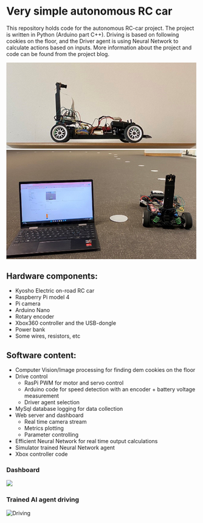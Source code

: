 # Very simple autonomous RC car
This repository holds code for the autonomous RC-car project. The project is written in Python (Arduino part C++). Driving is based on following cookies on the floor, and the Driver agent is using Neural Network to calculate actions based on inputs.  More information about the project and code can be found from the project blog.

<img src="pictures/acar1.jpg" width="500">
<img src="pictures/acar2.jpg" width="500">

## Hardware components:
  - Kyosho Electric on-road RC car
  - Raspberry Pi model 4
  - Pi camera
  - Arduino Nano
  - Rotary encoder
  - Xbox360 controller and the USB-dongle
  - Power bank
  - Some wires, resistors, etc
## Software content:
  - Computer Vision/Image processing for finding dem cookies on the floor
  - Drive control
    - RasPi PWM for motor and servo control
    - Arduino code for speed detection with an encoder + battery voltage measurement
    - Driver agent selection
  - MySql database logging for data collection
  - Web server and dashboard
    - Real time camera stream
    - Metrics plotting
    - Parameter controlling
  - Efficient Neural Network for real time output calculations
  - Simulator trained Neural Network agent
  - Xbox controller code

### Dashboard
<img src="pictures/dashboard.pmg.jpg" width="1000">

### Trained AI agent driving
![Driving](pictures/driving1.gif)